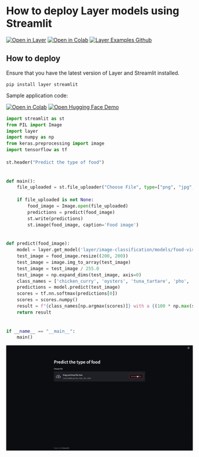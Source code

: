 # How to deploy Layer models using Streamlit 
[![Open in Layer](https://app.layer.ai/assets/badge.svg)](https://app.layer.ai/layer/image-classification) [![Open in Colab](https://colab.research.google.com/assets/colab-badge.svg)](https://colab.research.google.com/github/layerai/examples/blob/main/food-vision/food-vision.ipynb) [![Layer Examples Github](https://badgen.net/badge/icon/github?icon=github&label)](https://github.com/layerai/examples/tree/main/food-vision)

## How to deploy
Ensure that you have the latest version of Layer and Streamlit installed.
```
pip install layer streamlit
```

Sample application code: 

[![Open in Colab](https://colab.research.google.com/assets/colab-badge.svg)](https://colab.research.google.com/drive/1KTZ3h_4OefZrQggURfr_eJClZlXp4V6g?usp=sharing) [![Open Hugging Face Demo](https://img.shields.io/badge/%F0%9F%A4%97%20Hugging%20Face-Demo-blueviolet)](https://huggingface.co/spaces/mwitiderrick/food-vision) 
```python
import streamlit as st
from PIL import Image
import layer
import numpy as np
from keras.preprocessing import image
import tensorflow as tf

st.header("Predict the type of food")


def main():
    file_uploaded = st.file_uploader("Choose File", type=["png", "jpg", "jpeg"])

    if file_uploaded is not None:
        food_image = Image.open(file_uploaded)
        predictions = predict(food_image)
        st.write(predictions)
        st.image(food_image, caption='Food image')


def predict(food_image):
    model = layer.get_model('layer/image-classification/models/food-vision').get_train()
    test_image = food_image.resize((200, 200))
    test_image = image.img_to_array(test_image)
    test_image = test_image / 255.0
    test_image = np.expand_dims(test_image, axis=0)
    class_names = ['chicken_curry', 'oysters', 'tuna_tartare', 'pho', 'fried_rice', 'hot_and_sour_soup','seaweed_salad', 'baklava', 'eggs_benedict', 'panna_cotta', 'onion_rings', 'lasagna', 'foie_gras', 'churros', 'donuts', 'spring_rolls', 'gyoza', 'ice_cream', 'dumplings', 'ceviche''ramen', 'nachos','greek_salad', 'scallops', 'chocolate_mousse', 'grilled_cheese_sandwich', 'cheesecake', 'steak','hummus', 'bread_pudding', 'frozen_yogurt', 'falafel', 'paella', 'pulled_pork_sandwich', 'bibimbap','risotto', 'macarons', 'garlic_bread', 'beef_carpaccio', 'red_velvet_cake', 'ravioli', 'waffles','grilled_salmon', 'tacos', 'lobster_bisque', 'sushi', 'clam_chowder', 'sashimi', 'french_onion_soup','french_fries', 'tiramisu', 'takoyaki', 'chicken_quesadilla', 'chicken_wings', 'pizza', 'pork_chop','crab_cakes', 'cannoli', 'beignets', 'miso_soup', 'mussels', 'strawberry_shortcake', 'caprese_salad','gnocchi', 'deviled_eggs', 'macaroni_and_cheese', 'fish_and_chips', 'beef_tartare', 'guacamole','hamburger', 'club_sandwich', 'edamame', 'cheese_plate', 'peking_duck', 'fried_calamari','prime_rib', 'caesar_salad', 'beet_salad', 'lobster_roll_sandwich', 'pancakes', 'samosa','french_toast', 'omelette', 'croque_madame', 'creme_brulee', 'filet_mignon', 'poutine', 'apple_pie','spaghetti_bolognese', 'bruschetta', 'cup_cakes', 'pad_thai', 'huevos_rancheros', 'baby_back_ribs','chocolate_cake', 'carrot_cake', 'hot_dog', 'spaghetti_carbonara', 'breakfast_burrito','shrimp_and_grits', 'escargots']
    predictions = model.predict(test_image)
    scores = tf.nn.softmax(predictions[0])
    scores = scores.numpy()
    result = f"{class_names[np.argmax(scores)]} with a {(100 * np.max(scores)).round(2)} percent confidence."
    return result


if __name__ == "__main__":
    main()

```
![Streamlit app](images/video.gif)